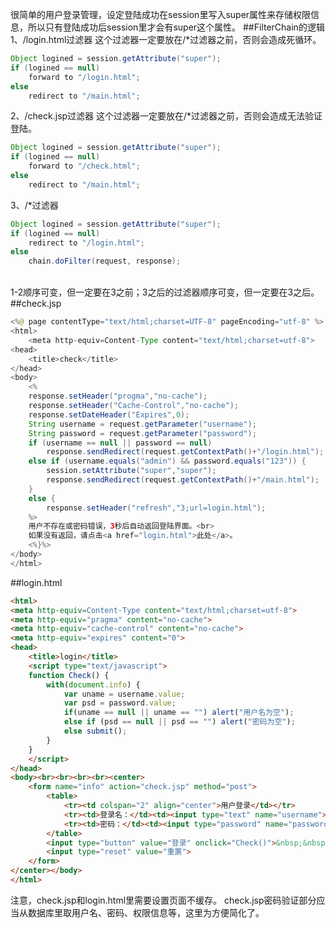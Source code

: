 很简单的用户登录管理，设定登陆成功在session里写入super属性来存储权限信息，所以只有登陆成功后session里才会有super这个属性。
##FilterChain的逻辑
1、/login.html过滤器
这个过滤器一定要放在/*过滤器之前，否则会造成死循环。
```java
Object logined = session.getAttribute("super");
if (logined == null)
	forward to "/login.html";
else
	redirect to "/main.html";
```
2、/check.jsp过滤器
这个过滤器一定要放在/*过滤器之前，否则会造成无法验证登陆。
```java
Object logined = session.getAttribute("super");
if (logined == null)
	forward to "/check.html";
else
	redirect to "/main.html";
```
3、/*过滤器
```java
Object logined = session.getAttribute("super");
if (logined == null)
	redirect to "/login.html";
else
	chain.doFilter(request, response);
```
<br>1-2顺序可变，但一定要在3之前；3之后的过滤器顺序可变，但一定要在3之后。
##check.jsp
```java
<%@ page contentType="text/html;charset=UTF-8" pageEncoding="utf-8" %>
<html>
	<meta http-equiv=Content-Type content="text/html;charset=utf-8">
<head>
	<title>check</title>
</head>
<body>
	<%
	response.setHeader("progma","no-cache");
	response.setHeader("Cache-Control","no-cache");
	response.setDateHeader("Expires",0);
	String username = request.getParameter("username");
	String password = request.getParameter("password");
	if (username == null || password == null)
		response.sendRedirect(request.getContextPath()+"/login.html");
	else if (username.equals("admin") && password.equals("123")) {
		session.setAttribute("super","super");
		response.sendRedirect(request.getContextPath()+"/main.html");
	}
	else {
		response.setHeader("refresh","3;url=login.html");
	%>
	用户不存在或密码错误，3秒后自动返回登陆界面。<br>
	如果没有返回，请点击<a href="login.html">此处</a>。
	<%}%>
</body>
</html>
```
##login.html
```html
<html>
<meta http-equiv=Content-Type content="text/html;charset=utf-8">
<meta http-equiv="pragma" content="no-cache">
<meta http-equiv="cache-control" content="no-cache">
<meta http-equiv="expires" content="0">
<head>
	<title>login</title>
	<script type="text/javascript">
	function Check() {
		with(document.info) {
			var uname = username.value;
			var psd = password.value;
			if(uname == null || uname == "") alert("用户名为空");
			else if (psd == null || psd == "") alert("密码为空");
			else submit();
		}
	}
	</script>
</head>
<body><br><br><br><br><center>
	<form name="info" action="check.jsp" method="post">
		<table>
			<tr><td colspan="2" align="center">用户登录</td></tr>
			<tr><td>登录名：</td><td><input type="text" name="username"></td></tr>
			<tr><td>密码：</td><td><input type="password" name="password"></td></tr>
		</table>
		<input type="button" value="登录" onclick="Check()">&nbsp;&nbsp;&nbsp;
		<input type="reset" value="重置">
	</form>
</center></body>
</html>
```
注意，check.jsp和login.html里需要设置页面不缓存。
check.jsp密码验证部分应当从数据库里取用户名、密码、权限信息等，这里为方便简化了。